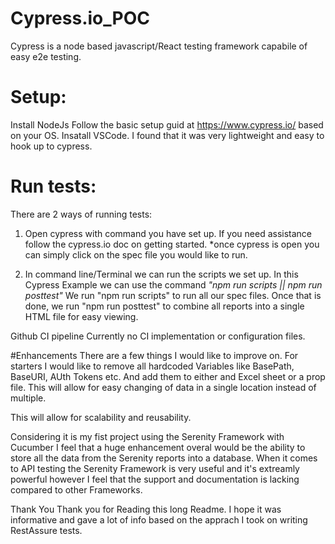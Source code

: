 # Cypress.io_POC
Cypress is a node based javascript/React testing framework capabile of easy e2e testing.

# Setup:
Install NodeJs
Follow the basic setup guid at https://www.cypress.io/ based on your OS.
Insatall VSCode. I found that it was very lightweight and easy to hook up to cypress.


# Run tests:
There are 2 ways of running tests:

1. Open cypress with command you have set up. If you need assistance follow the cypress.io doc on getting started.
  *once cypress is open you can simply click on the spec file you would like to run.
  
2. In command line/Terminal we can run the scripts we set up. In this Cypress Example we can use the command *"npm run scripts || npm run posttest"*
   We run "npm run scripts" to run all our spec files. Once that is done, we run "npm run posttest" to combine all reports into a single HTML file for easy viewing.

Github CI pipeline
Currently no CI implementation or configuration files.


#Enhancements
There are a few things I would like to improve on. For starters I would like to remove all hardcoded Variables like BasePath, BaseURI, AUth Tokens etc. And add them to either and Excel sheet or a prop file. This will allow for easy changing of data in a single location instead of multiple.

This will allow for scalability and reusability.

Considering it is my fist project using the Serenity Framework with Cucumber I feel that a huge enhancement overal would be the ability to store all the data from the Serenity reports into a database. When it comes to API testing the Serenity Framework is very useful and it's extreamly powerful however I feel that the support and documentation is lacking compared to other Frameworks.

Thank You
Thank you for Reading this long Readme. I hope it was informative and gave a lot of info based on the apprach I took on writing RestAssure tests.
